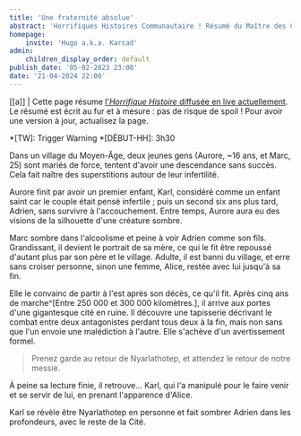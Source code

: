 ```yaml
---
title: 'Une fraternité absolue'
abstract: 'Horrifiques Histoires Communautaire ! Résumé du Maître des Crabes, de Lulalulina (Encelade) !'
homepage:
    invite: 'Hugo a.k.a. Karcad'
admin:
    children_display_order: default
publish_date: '05-02-2023 23:00'
date: '21-04-2024 22:00'
---
```


[[a]]
| Cette page résume [l'_Horrifique Histoire_ diffusée en live actuellement](https://www.twitch.tv/vchabrette). Le résumé est écrit au fur et à mesure : pas de risque de spoil ! Pour avoir une version à jour, actualisez la page.

*[TW]: Trigger Warning
*[DÉBUT-HH]: 3h30

Dans un village du Moyen-Âge, deux jeunes gens (Aurore, ~16 ans, et Marc, 25) sont mariés de force, tentent d'avoir une descendance sans succès. Cela fait naître des superstitions autour de leur infertilité.

Aurore finit par avoir un premier enfant, Karl, considéré comme un enfant saint car le couple était pensé infertile ; puis un second six ans plus tard, Adrien, sans survivre à l'accouchement. Entre temps, Aurore aura eu des visions de la silhouette d'une créature sombre.

Marc sombre dans l'alcoolisme et peine à voir Adrien comme son fils. Grandissant, il devient le portrait de sa mère, ce qui le fit être repoussé d'autant plus par son père et le village. Adulte, il est banni du village, et erre sans croiser personne, sinon une femme, Alice, restée avec lui jusqu'à sa fin.

Elle le convainc de partir à l'est après son décès, ce qu'il fit. Après cinq ans de marche^[Entre 250 000 et 300 000 kilomètres.], il arrive aux portes d'une gigantesque cité en ruine. Il découvre une tapisserie décrivant le combat entre deux antagonistes perdant tous deux à la fin, mais non sans que l'un envoie une malédiction à l'autre. Elle s'achève d'un avertissement formel.

> Prenez garde au retour de Nyarlathotep, et attendez le retour de notre messie.

À peine sa lecture finie, il retrouve… Karl, qui l'a manipulé pour le faire venir et se servir de lui, en prenant l'apparence d'Alice.

Karl se révèle être Nyarlathotep en personne et fait sombrer Adrien dans les profondeurs, avec le reste de la Cité.